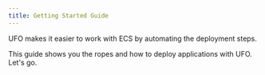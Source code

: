 ```yaml
---
title: Getting Started Guide
---
```


UFO makes it easier to work with ECS by automating the deployment steps.

This guide shows you the ropes and how to deploy applications with UFO. Let's go.
